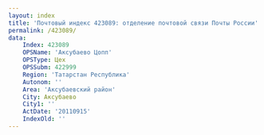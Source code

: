 ```yaml
---
layout: index
title: 'Почтовый индекс 423089: отделение почтовой связи Почты России'
permalink: /423089/
data:
    Index: 423089
    OPSName: 'Аксубаево Цопп'
    OPSType: Цех
    OPSSubm: 422999
    Region: 'Татарстан Республика'
    Autonom: ''
    Area: 'Аксубаевский район'
    City: Аксубаево
    City1: ''
    ActDate: '20110915'
    IndexOld: ''
---
```

